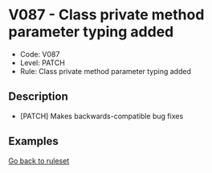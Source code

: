 # V087 - Class private method parameter typing added

* Code: V087
* Level: PATCH
* Rule: Class private method parameter typing added

## Description

* [PATCH] Makes backwards-compatible bug fixes

## Examples

[Go back to ruleset](../README.md)
